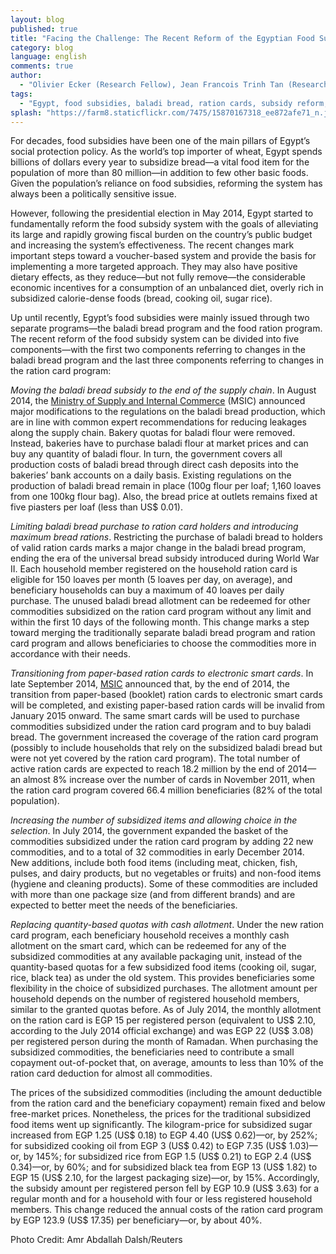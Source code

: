 ```yaml
---
layout: blog
published: true
title: "Facing the Challenge: The Recent Reform of the Egyptian Food Subsidy System"
category: blog
language: english
comments: true
author: 
  - "Olivier Ecker (Research Fellow), Jean Francois Trinh Tan (Research Analyst), and Perrihan Al-Riffai (Sr. Research Analyst) - IFPRI"
tags: 
  - "Egypt, food subsidies, baladi bread, ration cards, subsidy reform, smart card, social protection "
splash: "https://farm8.staticflickr.com/7475/15870167318_ee872afe71_n.jpg"
---
```


For decades, food subsidies have been one of the main pillars of Egypt’s social protection policy. As the world’s top importer of wheat, Egypt spends billions of dollars every year to subsidize bread—a vital food item for the population of more than 80 million—in addition to few other basic foods. Given the population’s reliance on food subsidies, reforming the system has always been a politically sensitive issue. 
<!-- more -->

However, following the presidential election in May 2014, Egypt started to fundamentally reform the food subsidy system with the goals of alleviating its large and rapidly growing fiscal burden on the country’s public budget and increasing the system’s effectiveness. The recent changes mark important steps toward a voucher-based system and provide the basis for implementing a more targeted approach. They may also have positive dietary effects, as they reduce—but not fully remove—the considerable economic incentives for a consumption of an unbalanced diet, overly rich in subsidized calorie-dense foods (bread, cooking oil, sugar rice).

Up until recently, Egypt’s food subsidies were mainly issued through two separate programs—the baladi bread program and the food ration program. The recent reform of the food subsidy system can be divided into five components—with the first two components referring to changes in the baladi bread program and the last three components referring to changes in the ration card program: 

_Moving the baladi bread subsidy to the end of the supply chain_. In August 2014, the [Ministry of Supply and Internal Commerce](http://www.msit.gov.eg/mss/ar-eg/home.aspx) (MSIC) announced major modifications to the regulations on the baladi bread production, which are in line with common expert recommendations for reducing leakages along the supply chain. Bakery quotas for baladi flour were removed. Instead, bakeries have to purchase baladi flour at market prices and can buy any quantity of baladi flour. In turn, the government covers all production costs of baladi bread through direct cash deposits into the bakeries’ bank accounts on a daily basis. Existing regulations on the production of baladi bread remain in place (100g flour per loaf; 1,160 loaves from one 100kg flour bag). Also, the bread price at outlets remains fixed at five piasters per loaf (less than US$ 0.01). 

_Limiting baladi bread purchase to ration card holders and introducing maximum bread rations_. Restricting the purchase of baladi bread to holders of valid ration cards marks a major change in the baladi bread program, ending the era of the universal bread subsidy introduced during World War II. Each household member registered on the household ration card is eligible for 150 loaves per month (5 loaves per day, on average), and beneficiary households can buy a maximum of 40 loaves per daily purchase. The unused baladi bread allotment can be redeemed for other commodities subsidized on the ration card program without any limit and within the first 10 days of the following month. This change marks a step toward merging the traditionally separate baladi bread program and ration card program and allows beneficiaries to choose the commodities more in accordance with their needs.

_Transitioning from paper-based ration cards to electronic smart cards_. In late September 2014, [MSIC](http://www.msit.gov.eg/mss/ar-eg/home.aspx) announced that, by the end of 2014, the transition from paper-based (booklet) ration cards to electronic smart cards will be completed, and existing paper-based ration cards will be invalid from January 2015 onward. The same smart cards will be used to purchase commodities subsidized under the ration card program and to buy baladi bread. The government increased the coverage of the ration card program (possibly to include households that rely on the subsidized baladi bread but were not yet covered by the ration card program). The total number of active ration cards are expected to reach 18.2 million by the end of 2014—an almost 8% increase over the number of cards in November 2011, when the ration card program covered 66.4 million beneficiaries (82% of the total population).

_Increasing the number of subsidized items and allowing choice in the selection_. In July 2014, the government expanded the basket of the commodities subsidized under the ration card program by adding 22 new commodities, and to a total of 32 commodities in early December 2014. New additions, include both food items (including meat, chicken, fish, pulses, and dairy products, but no vegetables or fruits) and non-food items (hygiene and cleaning products). Some of these commodities are included with more than one package size (and from different brands) and are expected to better meet the needs of the beneficiaries.

_Replacing quantity-based quotas with cash allotment_. Under the new ration card program, each beneficiary household receives a monthly cash allotment on the smart card, which can be redeemed for any of the subsidized commodities at any available packaging unit, instead of the quantity-based quotas for a few subsidized food items (cooking oil, sugar, rice, black tea) as under the old system. This provides beneficiaries some flexibility in the choice of subsidized purchases. The allotment amount per household depends on the number of registered household members, similar to the granted quotas before. As of July 2014, the monthly allotment on the ration card is EGP 15 per registered person (equivalent to US$ 2.10, according to the July 2014 official exchange) and was EGP 22 (US$ 3.08) per registered person during the month of Ramadan. When purchasing the subsidized commodities, the beneficiaries need to contribute a small copayment out-of-pocket that, on average, amounts to less than 10% of the ration card deduction for almost all commodities. 

The prices of the subsidized commodities (including the amount deductible from the ration card and the beneficiary copayment) remain fixed and below free-market prices. Nonetheless, the prices for the traditional subsidized food items went up significantly. The kilogram-price for subsidized sugar increased from EGP 1.25 (US$ 0.18) to EGP 4.40 (US$ 0.62)—or, by 252%; for subsidized cooking oil from EGP 3 (US$ 0.42) to EGP 7.35 (US$ 1.03)—or, by 145%; for subsidized rice from EGP 1.5 (US$ 0.21) to EGP 2.4 (US$ 0.34)—or, by 60%; and for subsidized black tea from EGP 13 (US$ 1.82) to EGP 15 (US$ 2.10, for the largest packaging size)—or, by 15%. Accordingly, the subsidy amount per registered person fell by EGP 10.9 (US$ 3.63) for a regular month and for a household with four or less registered household members. This change reduced the annual costs of the ration card program by EGP 123.9 (US$ 17.35) per beneficiary—or, by about 40%.

Photo Credit: Amr Abdallah Dalsh/Reuters